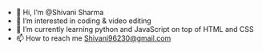 - 👋 Hi, I’m @Shivani Sharma
- 👀 I’m interested in coding & video editing
- 🌱 I’m currently learning python and JavaScript on top of HTML and CSS
- 📫 How to reach me Shivani96230@gmail.com

<!---
shivananilisharma/shivananilisharma is a ✨ special ✨ repository because its `README.md` (this file) appears on your GitHub profile.
You can click the Preview link to take a look at your changes.
--->
